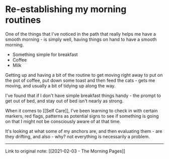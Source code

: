 # Re-establishing my morning routines

One of the things that I've noticed in the path that really helps me have a smooth morning - is simply well, having things on hand to have a smooth morning.

- Something simple for breakfast
- Coffee
- Milk 

Getting up and having a bit of the routine to get moving right away to put on the pot of coffee, put down some toast and then feed the cats - gets me moving, and usually a bit of tidying up along the way.

I've found that if I don't have simple breakfast things handy - the prompt to get out of bed, and stay out of bed isn't nearly as strong. 

When it comes to [[Self Care]], I've been learning to check in with certain markers, red flags, patterns as potential signs to see if something is going on that I might not be consciously aware of at that time.

It's looking at what some of my anchors are, and then evaluating them - are they drifting, and also - why? not everything is necessarily a problem.

---

Link to original note: [[2021-02-03 - The Morning Pages]]